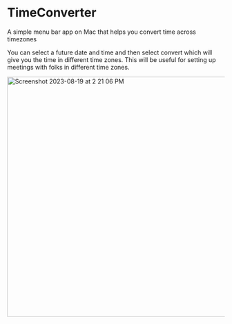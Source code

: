 # TimeConverter
A simple menu bar app on Mac that helps you convert time across timezones

You can select a future date and time and then select convert which will give you the time in different time zones. This will be useful for setting up meetings with folks in different time zones.


<img width="557" alt="Screenshot 2023-08-19 at 2 21 06 PM" src="https://github.com/subinrevi/TimeConverter/assets/8567369/23b3d4ed-bede-428e-a7ea-62a91260e84c">
